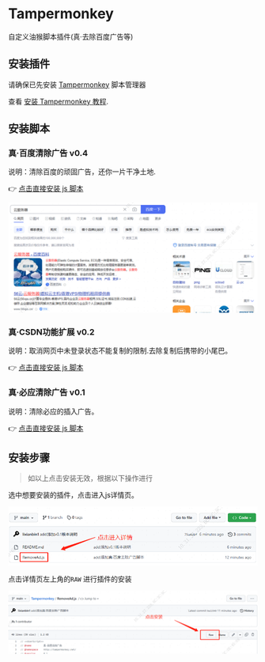 # Tampermonkey

自定义油猴脚本插件(真·去除百度广告等)

## 安装插件

请确保已先安装 [Tampermonkey](https://www.tampermonkey.net/) 脚本管理器

查看 [安装 Tampermonkey 教程](./Docs/Tampermonkey.md).

## 安装脚本

### 真·百度清除广告 v0.4

说明：清除百度的顽固广告，还你一片干净土地.

👉 [点击直接安装 js 脚本](https://github.com/lixianbin1/Tampermonkey/raw/main/Script/RemoveAd.user.js)

![base664](./assets/start3.png)

### 真·CSDN功能扩展 v0.2

说明：取消网页中未登录状态不能复制的限制.去除复制后携带的小尾巴。

👉 [点击直接安装 js 脚本](https://github.com/lixianbin1/Tampermonkey/raw/main/Script/CsdnCrx.user.js)

### 真·必应清除广告 v0.1

说明：清除必应的插入广告。

👉 [点击直接安装 js 脚本](https://github.com/lixianbin1/Tampermonkey/raw/main/Script/ClearBing.user.js)

## 安装步骤

>如以上点击安装无效，根据以下操作进行

选中想要安装的插件，点击进入js详情页。

![base664](./assets/start1.png)

点击详情页左上角的`RAW` 进行插件的安装

![base664](./assets/start2.png)
